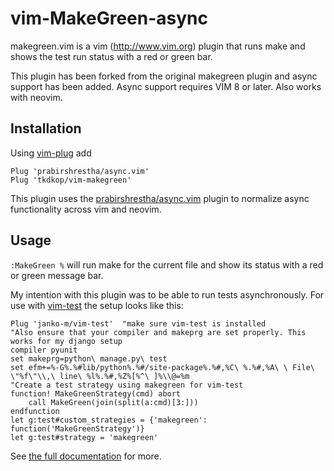 vim-MakeGreen-async
===================

makegreen.vim is a vim (http://www.vim.org) plugin that runs make and shows the
test run status with a red or green bar.

This plugin has been forked from the original makegreen plugin and async support has been 
added. Async support requires VIM 8 or later. Also works with neovim.

Installation
------------

Using [vim-plug](https://github.com/junegunn/vim-plug) add

```vim
Plug 'prabirshrestha/async.vim'
Plug 'tkdkop/vim-makegreen'
```

This plugin uses the [prabirshrestha/async.vim](https://github.com/prabirshrestha/async.vim) plugin to normalize async functionality across 
vim and neovim.

Usage
-----

`:MakeGreen %` will run make for the current file and show its status with a red or green message bar.


My intention with this plugin was to be able to run tests asynchronously. For use with
[vim-test](https://github.com/janko-m/vim-test) the setup looks like this:

```vim
Plug 'janko-m/vim-test'  "make sure vim-test is installed
"Also ensure that your compiler and makeprg are set properly. This works for my django setup
compiler pyunit
set makeprg=python\ manage.py\ test
set efm+=%-G%.%#lib/python%.%#/site-package%.%#,%C\ %.%#,%A\ \ File\ \"%f\"\\,\ line\ %l%.%#,%Z%[%^\ ]%\\@=%m
"Create a test strategy using makegreen for vim-test
function! MakeGreenStrategy(cmd) abort
    call MakeGreen(join(split(a:cmd)[3:]))
endfunction
let g:test#custom_strategies = {'makegreen': function('MakeGreenStrategy')}
let g:test#strategy = 'makegreen'
```

See [the full documentation] for more.

[the full documentation]: doc/makegreen.txt
